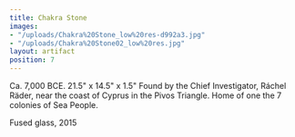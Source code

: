 ```yaml
---
title: Chakra Stone
images:
- "/uploads/Chakra%20Stone_low%20res-d992a3.jpg"
- "/uploads/Chakra%20Stone02_low%20res.jpg"
layout: artifact
position: 7
---
```


Ca. 7,000 BCE.
21.5" x 14.5" x 1.5"
Found by the Chief Investigator, Ráchel Räder, near the coast of Cyprus in the Pivos Triangle. Home of one the 7 colonies of Sea People.

Fused glass, 2015
